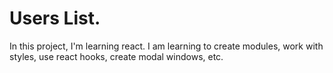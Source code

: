 # Users List.

In this project, I'm learning react. I am learning to create modules, work with styles, use react hooks, create modal windows, etc.
